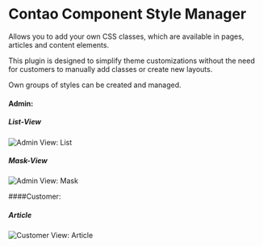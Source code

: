 # Contao Component Style Manager

Allows you to add your own CSS classes, which are available in pages, articles and content elements. 

This plugin is designed to simplify theme customizations without the need for customers to manually add classes or create new layouts.

Own groups of styles can be created and managed.

#### Admin:
##### List-View
![Admin View: List](https://www.oveleon.de/share/github-assets/contao-component-style-manager/style-manager-list.png)
##### Mask-View
![Admin View: Mask](https://www.oveleon.de/share/github-assets/contao-component-style-manager/style-manager-mask.png)

####Customer:
##### Article
![Customer View: Article](https://www.oveleon.de/share/github-assets/contao-component-style-manager/style-manager-customer.png)